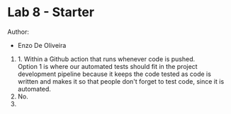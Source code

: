 # Lab 8 - Starter

Author:
- Enzo De Oliveira

1. 1\. Within a Github action that runs whenever code is pushed.\
Option 1 is where our automated tests should fit in the project development pipeline because it keeps the code tested as code is written and makes it so that people don't forget to test code, since it is automated.
2. No.
3. 